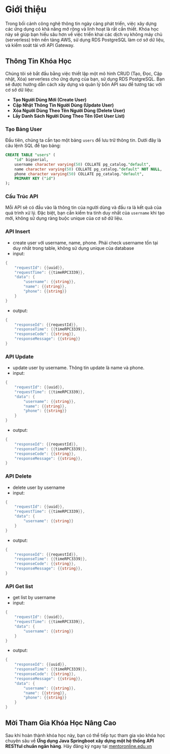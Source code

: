 
# Giới thiệu
Trong bối cảnh công nghệ thông tin ngày càng phát triển, việc xây dựng các ứng dụng có khả năng mở rộng và linh hoạt là rất cần thiết. Khóa học này sẽ giúp bạn hiểu sâu hơn về việc triển khai các dịch vụ không máy chủ (serverless) trên nền tảng AWS, sử dụng RDS PostgreSQL làm cơ sở dữ liệu, và kiểm soát tải với API Gateway.

## Thông Tin Khóa Học
Chúng tôi sẽ bắt đầu bằng việc thiết lập một mô hình CRUD (Tạo, Đọc, Cập nhật, Xóa) serverless cho ứng dụng của bạn, sử dụng RDS PostgreSQL. Bạn sẽ được hướng dẫn cách xây dựng và quản lý bốn API sau để tương tác với cơ sở dữ liệu:

- **Tạo Người Dùng Mới (Create User)**
- **Cập Nhật Thông Tin Người Dùng (Update User)**
- **Xóa Người Dùng Theo Tên Người Dùng (Delete User)**
- **Lấy Danh Sách Người Dùng Theo Tên (Get User List)**

### Tạo Bảng User
Đầu tiên, chúng ta cần tạo một bảng `users` để lưu trữ thông tin. Dưới đây là câu lệnh SQL để tạo bảng:

```sql
CREATE TABLE "users" (
    "id" bigserial,
    username character varying(50) COLLATE pg_catalog."default",
    name character varying(50) COLLATE pg_catalog."default" NOT NULL,
    phone character varying(50) COLLATE pg_catalog."default",
    PRIMARY KEY ("id")
);
```

### Cấu Trúc API
Mỗi API sẽ có đầu vào là thông tin của người dùng và đầu ra là kết quả của quá trình xử lý. Đặc biệt, bạn cần kiểm tra tính duy nhất của `username` khi tạo mới, không sử dụng ràng buộc unique của cơ sở dữ liệu.

### API Insert
- create user với username, name, phone. Phải check username tồn tại duy nhất trong table, không sử dụng unique của database
- input:
```go
{
    "requestId": {{uuid}},
    "requestTime": {{timeRPC3339}},
    "data": {
        "username": {{string}},
        "name": {{string}},
        "phone": {{string}}
    }
}
```
- output:
```go
{
    "responseId": {{requestId}},
    "responseTime": {{timeRPC3339}},
    "responseCode": {{string}},
    "responseMessage": {{string}}
}
```

### API Update
- update user by username. Thông tin update là name và phone.
- input:
```go
{
    "requestId": {{uuid}},
    "requestTime": {{timeRPC3339}},
    "data": {
        "username": {{string}},
        "name": {{string}},
        "phone": {{string}}
    }
}
```

- output:
```go
{
    "responseId": {{requestId}},
    "responseTime": {{timeRPC3339}},
    "responseCode": {{string}},
    "responseMessage": {{string}},
}
```

### API Delete
- delete user by username
- input:
```go
{
    "requestId": {{uuid}},
    "requestTime": {{timeRPC3339}},
    "data": {
        "username": {{string}}
    }
}
```

- output:
```go
{
    "responseId": {{requestId}},
    "responseTime": {{timeRPC3339}},
    "responseCode": {{string}},
    "responseMessage": {{string}},
}
```

### API Get list
- get list by username
- input:
```go
{
    "requestId": {{uuid}},
    "requestTime": {{timeRPC3339}},
    "data": {
        "username": {{string}}
    }
}
```

- output:
```go
{
    "responseId": {{uuid}},
    "responseTime": {{timeRPC3339}},
    "responseCode": {{string}},
    "responseMessage": {{string}},
    "data": {
        "username": {{string}},
        "name": {{string}},
        "phone": {{string}}
    }
}
```

## Mời Tham Gia Khóa Học Nâng Cao
Sau khi hoàn thành khóa học này, bạn có thể tiếp tục tham gia vào khóa học chuyên sâu về **Ứng dụng Java Springboot xây dựng một hệ thống API RESTful chuẩn ngân hàng**. Hãy đăng ký ngay tại [mentoronline.edu.vn](https://mentoronline.edu.vn/subcribe-java-beanstalk-aws)  
